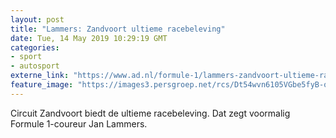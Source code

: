 ```yaml
---
layout: post
title: "Lammers: Zandvoort ultieme racebeleving"
date: Tue, 14 May 2019 10:29:19 GMT
categories: 
- sport 
- autosport 
externe_link: "https://www.ad.nl/formule-1/lammers-zandvoort-ultieme-racebeleving~a4d8304e/"
feature_image: "https://images3.persgroep.net/rcs/Dt54wvn6105VGbe5fyB-oUndidA/diocontent/148341606/_fitwidth/400/?appId=21791a8992982cd8da851550a453bd7f&quality=0.7"
---
```


Circuit Zandvoort biedt de ultieme racebeleving. Dat zegt voormalig Formule 1-coureur Jan Lammers.
